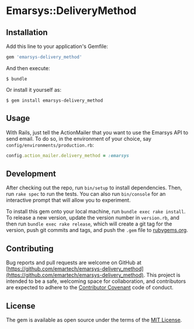 # Emarsys::DeliveryMethod


## Installation

Add this line to your application's Gemfile:

```ruby
gem 'emarsys-delivery_method'
```

And then execute:

    $ bundle

Or install it yourself as:

    $ gem install emarsys-delivery_method




## Usage

With Rails, just tell the ActionMailer that you want to use the Emarsys API to send email. To do so, in the 
environment of your choice, say `config/environments/production.rb`:

```ruby
config.action_mailer.delivery_method = :emarsys
```

## Development

After checking out the repo, run `bin/setup` to install dependencies. Then, run `rake spec` to run the tests. You can also run `bin/console` for an interactive prompt that will allow you to experiment.

To install this gem onto your local machine, run `bundle exec rake install`. To release a new version, update the version number in `version.rb`, and then run `bundle exec rake release`, which will create a git tag for the version, push git commits and tags, and push the `.gem` file to [rubygems.org](https://rubygems.org).

## Contributing

Bug reports and pull requests are welcome on GitHub at [https://github.com/emartech/emarsys-delivery_method](https://github.com/emartech/emarsys-delivery_method). This 
project is intended to be a safe, welcoming space for collaboration, and contributors are expected to adhere to the 
[Contributor Covenant](http://contributor-covenant.org) code of conduct.


## License

The gem is available as open source under the terms of the [MIT License](http://opensource.org/licenses/MIT).

